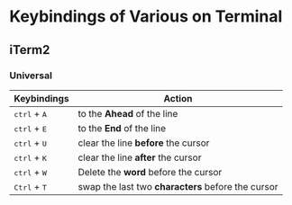 # Keybindings of Various on Terminal #

## iTerm2 ##

### Universal ###

| Keybindings                    | Action                                             |
|--------------------------------|----------------------------------------------------|
| <kbd>ctrl</kbd> + <kbd>A</kbd> | to the **Ahead** of the line                       |
| <kbd>ctrl</kbd> + <kbd>E</kbd> | to the **End** of the line                         |
| <kbd>ctrl</kbd> + <kbd>U</kbd> | clear the line **before** the cursor               |
| <kbd>ctrl</kbd> + <kbd>K</kbd> | clear the line **after** the cursor                |
| <kbd>ctrl</kbd> + <kbd>W</kbd> | Delete the **word** before the cursor              |
| <kbd>Ctrl</kbd> + <kbd>T</kbd> | swap the last two **characters** before the cursor |


